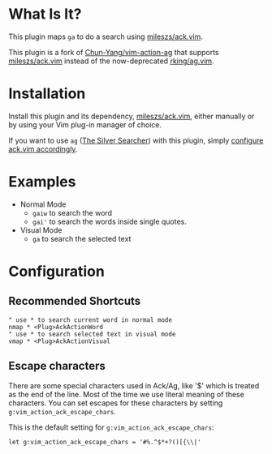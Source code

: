 # What Is It?

This plugin maps `ga` to do a search using [mileszs/ack.vim](https://github.com/mileszs/ack.vim).

This plugin is a fork of [Chun-Yang/vim-action-ag](https://github.com/Chun-Yang/vim-action-ag) that supports [mileszs/ack.vim](https://github.com/mileszs/ack.vim) instead of the now-deprecated [rking/ag.vim](https://github.com/rking/ag.vim).

# Installation

Install this plugin and its dependency, [mileszs/ack.vim](https://github.com/mileszs/ack.vim), either manually or by using your Vim plug-in manager of choice.

If you want to use `ag` ([The Silver Searcher](https://github.com/ggreer/the_silver_searcher)) with this plugin, simply [configure ack.vim accordingly](https://github.com/mileszs/ack.vim#can-i-use-ag-the-silver-searcher-with-this).

# Examples

- Normal Mode
  - `gaiw` to search the word
  - `gai'` to search the words inside single quotes.
- Visual Mode
  - `ga` to search the selected text

# Configuration

## Recommended Shortcuts

```vim
" use * to search current word in normal mode
nmap * <Plug>AckActionWord
" use * to search selected text in visual mode
vmap * <Plug>AckActionVisual
```

## Escape characters

There are some special characters used in Ack/Ag, like '$' which is treated as the
end of the line. Most of the time we use literal meaning of these characters.
You can set escapes for these characters by setting `g:vim_action_ack_escape_chars`.

This is the default setting for `g:vim_action_ack_escape_chars`:

```vim
let g:vim_action_ack_escape_chars = '#%.^$*+?()[{\\|'
```
